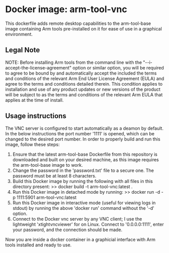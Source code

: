 # Docker image: arm-tool-vnc
This dockerfile adds remote desktop capabilities to the arm-tool-base image containing Arm tools pre-installed on it for ease of use in a graphical environment. 

## Legal Note
NOTE: Before installing Arm tools from the command line with the "--i-accept-the-license-agreement" option or similar option, you will be required to agree to be bound by and automatically accept the included the terms and conditions of the relevant Arm End User License Agreement (EULA) and agree to the terms and conditions detailed therein. This condition applies to installation and use of any product updates or new versions of the product will be subject to as the terms and conditions of the relevant Arm EULA that applies at the time of install. 

## Usage instructions
The VNC server is configured to start automatically as a deamon by default. In the below instructions the port number '1111' is opened, which can be changed to the desired port number.
In order to properly build and run this image, follow these steps:

  1. Ensure that the latest arm-tool-base Dockerfile from this repository is downloaded and built on your desired machine, as this image requires the arm-tool-base image to work.
  2. Change the password in the 'password.txt' file to a secure one. The password must be at least 8 characters.
  3. Build this Docker image by running the following with all files in this directory present:   >> docker build -t arm-tool-vnc:latest .
  4. Run this Docker image in detached mode by running:   >> docker run -d -p 1111:5901 arm-tool-vnc:latest
  5. Run this Docker image in interactive mode (useful for viewing logs in stdout) by running the above 'docker run' command without the '-d' option.
  6. Connect to the Docker vnc server by any VNC client; I use the lightweight 'xtightvncviewer' for on Linux. Connect to '0.0.0.0:1111', enter your password, and the connection should be made.
     
Now you are inside a docker container in a graphicial interface with Arm tools installed and ready to use.

